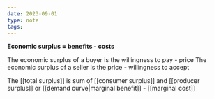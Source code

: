 ```yaml
---
date: 2023-09-01
type: note
tags: 
---
```


**Economic surplus = benefits - costs**

The economic surplus of a buyer is the willingness to pay - price
The economic surplus of a seller is the price - willingness to accept

The [[total surplus]] is sum of [[consumer surplus]] and [[producer surplus]] or [[demand curve|marginal benefit]] - [[marginal cost]]